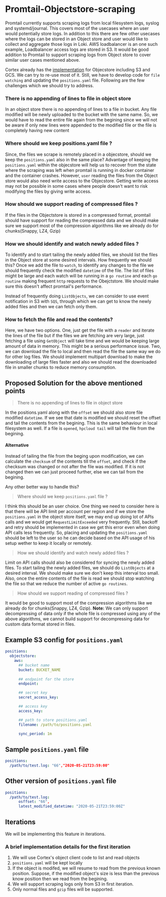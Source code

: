 # Promtail-Objectstore-scraping

Promtail currently supports scraping logs from local filesystem logs, syslog and systemd/journal. This covers most of the usecases where an user would potentially store logs. In addition to this there are few other usecases where the logs can be stored in an Object store and user would like to collect and aggregate those logs in Loki. AWS loadbalancer is an one such example, Loadbalancer access logs are stored in S3. It would be good addition to Promtail to support scraping logs from Object store to cover similar user cases mentioned above. 

Cortex already has the [implementation](https://github.com/cortexproject/cortex/blob/master/pkg/chunk/aws/s3_storage_client.go) for Objecstore including S3 and GCS. We can try to re-use most of it. Still, we have to develop code for `file watching` and updating the `positions.yaml` file.  Following are the few challenges which we should try to address.

### There is no appending of lines to file in object store

In an object store there is no appending of lines to a file in bucket. Any file modified will be newly 
uploaded to the bucket with the same name. So, we would have to read the entire file again from the begining since we will not be aware if only new lines were appended to the modified file or the file is completely having new content

### Where should we keep positions.yaml file ?

Since, the files we scrape is remotely placed in a objecstore, should we keep the `positions.yaml` also in the same place? Advantage of keeping the `positions.yaml` within the objecstore will help us to recover from the state where the scraping was left when promtail is running in docker container and the container crashes. However, `user` reading the files from the Object store would also need write access to the Objecstore. Getting write access may not be possible in some cases where people doesn't want to risk modifying the files by giving write access.

### How should we support reading of compressed files ?

If the files in the Objectstore is stored in a compressed format, promtail should have support for reading the compressed data and we should make sure we support most of the compression algorithms like we already do for chunks(Snappy, LZ4, Gzip) 

### How we should identify and watch newly added files ?

To identify and to start tailing the newly added files, we should list the files in the Object store at some desired intervals. How frequently we should this? Once we add the file to `watch`, to identify any changes to the file we should frequently check the modified `datetime` of the file. The list of files might be large and each watch will be running in a `go routine` and each `go routine` making frequent `http` requests to the Obejctstore. We should make sure this doesn't affect promtail's performance.

Instead of frequently doing `ListObjects`, we can consider to use event notification in S3 with `SQS`, through which we can get to know the newly added files and then we can fetch only them.

### How to fetch the file and read the contents?

Here, we have two options. One, just get the file with a `reader` and iterate the lines of the file but if the files we are fetching are very large, just fetching a file using `GetObject` will take time and we would be keeping large amount of data in memory. This might be a serious performance issue. Two, we can download the file to local and then read the file the same way we do for other log files. We should implement multipart download to make the downloading of large files faster and also we should read the downloaded file in smaller chunks to reduce memory consumption. 

## Proposed Solution for the above mentioned points

> There is no appending of lines to file in object store

In the positions.yaml along with the `offset` we should also store file modified `datetime`. If we see that date is modified we should reset the offset and tail the contents from the begining. This is the same behaviour in local filesystem as well. If a file is `opened`, `hpcloud tail` will tail the file from the begining.

#### Alternative 

Instead of tailing the file from the beging upon modification, we can calculate the `checksum` of the contents till the `offset`, and check if the checksum was changed or not after the file was modified. If it is not changed then we can just proceed further, else we can tail from the begining.

Any other better way to handle this?


> Where should we keep `positions.yaml` file ?

I think this should be an user choice. One thing we need to consider here is that there will be API limit per account per region and if we store the `positions.yaml` in the object store itself, we may end up doing lot of APIs calls and we would get `RequestLimitExceeded` very frequently. Still, backoff and retry should be implemented in case we get this error even when doing API calls less frequently. So, placing and updating the `positions.yaml` should be left to the user so he can decide based on the API usage of his setup wether to keep it locally or remotely. 

> How we should identify and watch newly added files ?

Limit on API calls should also be considered for syncing the newly added files. To start tailing the newly added files, we should do `ListObjects` at a desired interval. We should make sure we don't keep this interval too small.
Also, once the entire contents of the file is read we should stop watching the file so that we reduce the number of active `go routines`. 

> How should we support reading of compressed files ?

It would be good to support most of the compression algorithms like we already do for chunks(Snappy, LZ4, Gzip). 
**Note:** We can only support decompressing of data only if the whole file is compressed using any of the above algorithms, we cannot build support for decompressing data for custom data format stored in files.

## Example S3 config for `positions.yaml`

```yaml
positions:
  objectstore:
    aws:
      ## bucket name
      bucket: BUCKET_NAME
      
      ## endpoint for the store
      endpoint: 

      ## secret key
      secret_access_key: 

      ## access key
      access_key: 

      ## path to store positions.yaml
      filename: /path/to/positions.yaml   
      
      sync_period: 1m
```

## Sample `positions.yaml` file

```yaml
positions:
  /path/to/test.log: "66","2020-05-21T23:59:00"
```

## Other version of `positions.yaml` file

```yaml
positions:
  /path/to/test.log: 
      osffset: "66",
      latest_modified_datetime: "2020-05-21T23:59:00Z"
```

## Iterations

We will be implementing this feature in iterations. 

### A brief implementation details for the first iteration

1. We will use Cortex's object client code to list and read objects
2. `positions.yaml` will be kept locally
3. If the object is modifed, we will resume to read from the previous known position. Suppose, if the modified object's size is less than the previous know position then we read from the begining.
4. We will support scraping logs only from S3 in first iteration.
5. Only normal files and `gzip` files will be supported. 